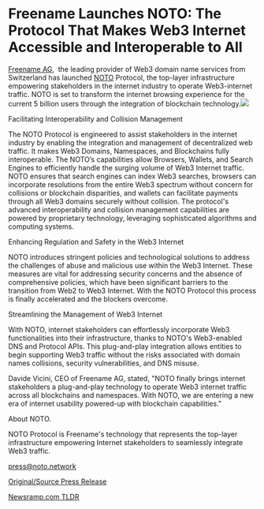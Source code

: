 # Freename Launches NOTO: The Protocol That Makes Web3 Internet Accessible and Interoperable to All

[Freename AG](https://freename.io/),  the leading provider of Web3 domain name services from Switzerland has launched [NOTO](https://noto.network/) Protocol, the top-layer infrastructure empowering stakeholders in the internet industry to operate Web3-internet traffic. NOTO is set to transform the internet browsing experience for the current 5 billion users through the integration of blockchain technology.![](https://api.blockchainwire.io/uploads/Etkaan/editor_image/8870eab5-7fff-4ae8-87f8-4e65f13ce7fb.png)

Facilitating Interoperability and Collision Management

The NOTO Protocol is engineered to assist stakeholders in the internet industry by enabling the integration and management of decentralized web traffic. It makes Web3 Domains, Namespaces, and Blockchains fully interoperable. The NOTO’s capabilities allow Browsers, Wallets, and Search Engines to efficiently handle the surging volume of Web3 Internet traffic. NOTO ensures that search engines can index Web3 searches, browsers can incorporate resolutions from the entire Web3 spectrum without concern for collisions or blockchain disparities, and wallets can facilitate payments through all Web3 domains securely without collision. The protocol's advanced interoperability and collision management capabilities are powered by proprietary technology, leveraging sophisticated algorithms and computing systems.

Enhancing Regulation and Safety in the Web3 Internet

NOTO introduces stringent policies and technological solutions to address the challenges of abuse and malicious use within the Web3 Internet. These measures are vital for addressing security concerns and the absence of comprehensive policies, which have been significant barriers to the transition from Web2 to Web3 Internet. With the NOTO Protocol this process is finally accelerated and the blockers overcome.

Streamlining the Management of Web3 Internet

With NOTO, internet stakeholders can effortlessly incorporate Web3 functionalities into their infrastructure, thanks to NOTO's Web3-enabled DNS and Protocol APIs. This plug-and-play integration allows entities to begin supporting Web3 traffic without the risks associated with domain names collisions, security vulnerabilities, and DNS misuse.

Davide Vicini, CEO of Freename AG, stated, "NOTO finally brings internet stakeholders a plug-and-play technology to operate Web3 internet traffic across all blockchains and namespaces. With NOTO, we are entering a new era of internet usability powered-up with blockchain capabilities."

About NOTO.

NOTO Protocol is Freename's technology that represents the top-layer infrastructure empowering Internet stakeholders to seamlessly integrate Web3 traffic.

press@noto.network 

[Original/Source Press Release](https://blockchainwire.io/press-release/freename-launches-noto-the-protocol-that-makes-web3-internet-accessible-and-interoperable-to-all-) 

[Newsramp.com TLDR](https://newsramp.com/None) 